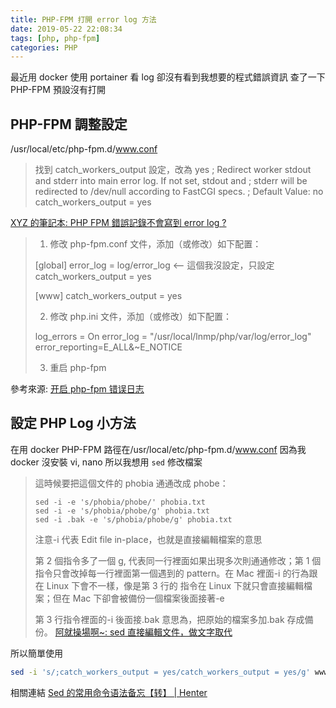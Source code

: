 ```yaml
---
title: PHP-FPM 打開 error log 方法
date: 2019-05-22 22:08:34
tags: [php, php-fpm]
categories: PHP
---
```


最近用 docker 使用 portainer 看 log
卻沒有看到我想要的程式錯誤資訊
查了一下 PHP-FPM 預設沒有打開

<!--more-->

## PHP-FPM 調整設定

/usr/local/etc/php-fpm.d/www.conf

> 找到 catch_workers_output 設定，改為 yes
> ; Redirect worker stdout and stderr into main error log. If not set, stdout and
> ; stderr will be redirected to /dev/null according to FastCGI specs.
> ; Default Value: no
> catch_workers_output = yes

[XYZ 的筆記本: PHP FPM 錯誤記錄不會寫到 error log ?](https://xyz.cinc.biz/2016/07/php-fpm-error-log.html)

> 1. 修改 php-fpm.conf 文件，添加（或修改）如下配置：
>
> [global]
> error_log = log/error_log <-- 這個我沒設定，只設定 catch_workers_output = yes
>
> [www]
> catch_workers_output = yes
>
> 2.  修改 php.ini 文件，添加（或修改）如下配置：
>
> log_errors = On
> error_log = "/usr/local/lnmp/php/var/log/error_log"
> error_reporting=E_ALL&~E_NOTICE
>
> 3.  重启 php-fpm

參考來源:
[开启 php-fpm 错误日志](https://gist.github.com/BiosSun/7244141)

## 設定 PHP Log 小方法

在用 docker PHP-FPM 路徑在/usr/local/etc/php-fpm.d/www.conf
因為我 docker 沒安裝 vi, nano
所以我想用 `sed` 修改檔案

> 這時候要把這個文件的 phobia 通通改成 phobe：
>
>     sed -i -e 's/phobia/phobe/' phobia.txt
>     sed -i -e 's/phobia/phobe/g' phobia.txt
>     sed -i .bak -e 's/phobia/phobe/g' phobia.txt
>
> 注意-i 代表 Edit file in-place，也就是直接編輯檔案的意思
>
> 第 2 個指令多了一個 g, 代表同一行裡面如果出現多次則通通修改；第 1 個指令只會改掉每一行裡面第一個遇到的 pattern。在 Mac 裡面-i 的行為跟在 Linux 下會不一樣，像是第 3 行的
> 指令在 Linux 下就只會直接編輯檔案；但在 Mac 下卻會被備份一個檔案後面接著-e
>
> 第 3 行指令裡面的-i 後面接.bak 意思為，把原始的檔案多加.bak 存成備份。
> [阿就操場啊~: sed 直接編輯文件，做文字取代](https://2formosa.blogspot.com/2018/03/sed-edit-a-file-directly.html)

所以簡單使用

```bash
sed -i 's/;catch_workers_output = yes/catch_workers_output = yes/g' www.conf
```

相關連結
[Sed 的常用命令语法备忘【转】 | Henter](https://henter.me/post/sed-notes.html)
